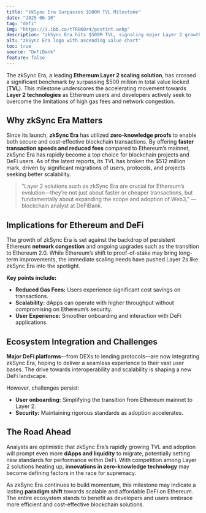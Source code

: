 ```yaml
---
title: "zkSync Era Surpasses $500M TVL Milestone"
date: "2025-06-10"
tag: "defi"
img: "https://i.ibb.co/tTR8K0r4/postint.webp"
description: "zkSync Era hits $500M TVL, signaling major Layer 2 growth on Ethereum"
alt: "zkSync Era logo with ascending value chart"
toc: true
source: "DeFiBank"
feature: false
---
```


The zkSync Era, a leading **Ethereum Layer 2 scaling solution**, has crossed a significant benchmark by surpassing $500 million in total value locked (**TVL**). This milestone underscores the accelerating movement towards **Layer 2 technologies** as Ethereum users and developers actively seek to overcome the limitations of high gas fees and network congestion.

## Why zkSync Era Matters

Since its launch, **zkSync Era** has utilized **zero-knowledge proofs** to enable both secure and cost-effective blockchain transactions. By offering **faster transaction speeds and reduced fees** compared to Ethereum’s mainnet, zkSync Era has rapidly become a top choice for blockchain projects and DeFi users. As of the latest reports, its TVL has broken the $512 million mark, driven by significant migrations of users, protocols, and projects seeking better scalability.

> "Layer 2 solutions such as zkSync Era are crucial for Ethereum’s evolution—they’re not just about faster or cheaper transactions, but fundamentally about expanding the scope and adoption of Web3," — blockchain analyst at DeFiBank.

## Implications for Ethereum and DeFi

The growth of zkSync Era is set against the backdrop of persistent Ethereum **network congestion** and ongoing upgrades such as the transition to Ethereum 2.0. While Ethereum’s shift to proof-of-stake may bring long-term improvements, the immediate scaling needs have pushed Layer 2s like zkSync Era into the spotlight.

**Key points include:**

- **Reduced Gas Fees:** Users experience significant cost savings on transactions.
- **Scalability:** dApps can operate with higher throughput without compromising on Ethereum’s security.
- **User Experience:** Smoother onboarding and interaction with DeFi applications.

## Ecosystem Integration and Challenges

**Major DeFi platforms**—from DEXs to lending protocols—are now integrating zkSync Era, hoping to deliver a seamless experience to their vast user bases. The drive towards interoperability and scalability is shaping a new DeFi landscape.

However, challenges persist:

- **User onboarding:** Simplifying the transition from Ethereum mainnet to Layer 2.
- **Security:** Maintaining rigorous standards as adoption accelerates.

## The Road Ahead

Analysts are optimistic that zkSync Era’s rapidly growing TVL and adoption will prompt even more **dApps and liquidity** to migrate, potentially setting new standards for performance within DeFi. With competition among Layer 2 solutions heating up, **innovations in zero-knowledge technology** may become defining factors in the race for supremacy.

As zkSync Era continues to build momentum, this milestone may indicate a lasting **paradigm shift** towards scalable and affordable DeFi on Ethereum. The entire ecosystem stands to benefit as developers and users embrace more efficient and cost-effective blockchain solutions.